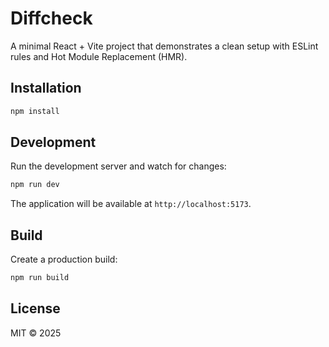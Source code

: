 # Diffcheck

A minimal React + Vite project that demonstrates a clean setup with ESLint rules and Hot Module Replacement (HMR).

## Installation

```bash
npm install
```

## Development

Run the development server and watch for changes:

```bash
npm run dev
```

The application will be available at `http://localhost:5173`.

## Build

Create a production build:

```bash
npm run build
```

## License

MIT © 2025
